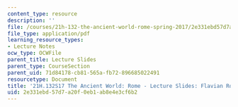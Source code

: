 ```yaml
---
content_type: resource
description: ''
file: /courses/21h-132-the-ancient-world-rome-spring-2017/2e331ebd57d7a20f0eb1ab8e4e3cf6b2_MIT21H_132S17_FlavianRome.pdf
file_type: application/pdf
learning_resource_types:
- Lecture Notes
ocw_type: OCWFile
parent_title: Lecture Slides
parent_type: CourseSection
parent_uid: 71d84178-cb81-565a-fb72-896685022491
resourcetype: Document
title: '21H.132S17 The Ancient World: Rome - Lecture Slides: Flavian Rome'
uid: 2e331ebd-57d7-a20f-0eb1-ab8e4e3cf6b2
---
```


